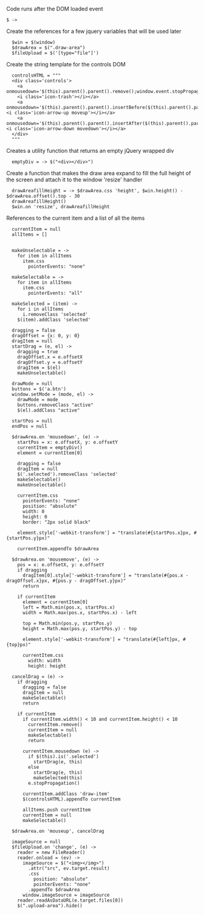 Code runs after the DOM loaded event

    $ ->

Create the references for a few jquery variables that will be used later

      $win = $(window)
      $drawArea = $(".draw-area")
      $fileUpload = $('[type="file"]')

Create the string template for the controls DOM

      controlsHTML = """
      <div class='controls'>
        <a onmousedown='$(this).parent().parent().remove();window.event.stopPropagation()'>
        <i class='icon-trash'></i></a>
        <a onmousedown='$(this).parent().parent().insertBefore($(this).parent().parent().prev());window.event.stopPropagation()'><i class='icon-arrow-up moveup'></i></a>
        <a onmousedown='$(this).parent().parent().insertAfter($(this).parent().parent().next());window.event.stopPropagation()'><i class='icon-arrow-down movedown'></i></a>
      </div>
      """

Creates a utility function that returns an empty jQuery wrapped div 

      emptyDiv = -> $("<div></div>")

Create a function that makes the draw area expand to fill the full height of the screen and attach it to the window 'resize' handler

      drawAreafillHeight = -> $drawArea.css 'height', $win.height() - $drawArea.offset().top - 30
      drawAreafillHeight()
      $win.on 'resize', drawAreafillHeight

References to the current item and a list of all the items

      currentItem = null
      allItems = []


      makeUnselectable = ->
        for item in allItems
          item.css 
            pointerEvents: "none"

      makeSelectable = ->
        for item in allItems
          item.css 
            pointerEvents: "all"

      makeSelected = (item) -> 
        for i in allItems
          i.removeClass 'selected'
        $(item).addClass 'selected'

      dragging = false
      dragOffset = {x: 0, y: 0}
      dragItem = null
      startDrag = (e, el) ->
        dragging = true
        dragOffset.x = e.offsetX
        dragOffset.y = e.offsetY 
        dragItem = $(el)
        makeUnselectable()
        
      drawMode = null
      buttons = $('a.btn')
      window.setMode = (mode, el) -> 
        drawMode = mode
        buttons.removeClass "active"
        $(el).addClass "active"

      startPos = null
      endPos = null

      $drawArea.on 'mousedown', (e) ->
        startPos = x: e.offsetX, y: e.offsetY
        currentItem = emptyDiv()
        element = currentItem[0]

        dragging = false
        dragItem = null
        $('.selected').removeClass 'selected'
        makeSelectable()
        makeUnselectable()

        currentItem.css
          pointerEvents: "none"
          position: "absolute"
          width: 0
          height: 0
          border: "2px solid black"

        element.style['-webkit-transform'] = "translate(#{startPos.x}px, #{startPos.y}px)"

        currentItem.appendTo $drawArea

      $drawArea.on 'mousemove', (e) ->
        pos = x: e.offsetX, y: e.offsetY
        if dragging
          dragItem[0].style['-webkit-transform'] = "translate(#{pos.x - dragOffset.x}px, #{pos.y - dragOffset.y}px)"
          return

        if currentItem
          element = currentItem[0]
          left = Math.min(pos.x, startPos.x)
          width = Math.max(pos.x, startPos.x) - left

          top = Math.min(pos.y, startPos.y)
          height = Math.max(pos.y, startPos.y) - top

          element.style['-webkit-transform'] = "translate(#{left}px, #{top}px)"

          currentItem.css      
            width: width
            height: height
            
      cancelDrag = (e) -> 
        if dragging
          dragging = false
          dragItem = null
          makeSelectable()
          return

        if currentItem
          if currentItem.width() < 10 and currentItem.height() < 10 
            currentItem.remove()
            currentItem = null
            makeSelectable()
            return

          currentItem.mousedown (e) ->
            if $(this).is('.selected')
              startDrag(e, this)
            else
              startDrag(e, this)
              makeSelected(this)
            e.stopPropagation()

          currentItem.addClass 'draw-item'
          $(controlsHTML).appendTo currentItem

          allItems.push currentItem
          currentItem = null
          makeSelectable()

      $drawArea.on 'mouseup', cancelDrag

      imageSource = null
      $fileUpload.on 'change', (e) ->
        reader = new FileReader()
        reader.onload = (ev) ->
          imageSource = $("<img></img>")
            .attr("src", ev.target.result)
            .css
              position: "absolute"
              pointerEvents: "none"
            .appendTo $drawArea
          window.imageSource = imageSource
        reader.readAsDataURL(e.target.files[0])
        $(".upload-area").hide()